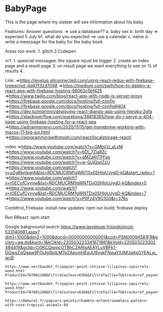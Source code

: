 # BabyPage

This is the page where my sisteer will see information about his baby

Feattures:
    Answer questions: => use a database??
        a. baby sex
        b. birth day => expected 5 July
            b1. what do you expected ==> use a calendar
        c. name
        d. write a meessage for the baby for the baby book

Areas too work:
    1. glitch
    2.Codepen

vr1:
    1. speecial messagee: the square mjust be bigger
    2. create an index page and a result page
    3. on result page we want everything to see on % of results
    4. 

Link:
    =>https://levelup.gitconnected.com/using-react-redux-with-firebase-typescript-4d47f32d7048
    =>https://medium.com/swlh/how-to-deploy-a-react-app-with-firebase-hosting-98063c5bf425
    =>https://www.twilio.com/blog/react-app-with-node-js-server-proxy
    =>https://firebase.google.com/docs/hosting/full-config
    =>https://firebase.google.com/docs/hosting/full-config#404
    =>https://dev.to/mdrhmn/deploying-react-django-app-using-heroku-2gfa
    =>https://stackoverflow.com/questions/38818265/how-do-i-serve-a-404-page-using-firebase-hosting-for-a-react-spa
    =>https://adrianmoreno.com/2020/11/15/get-homebrew-working-with-macos-11-big-sur.html
    =>https://programmingwithmosh.com/react/localstorage-react/

video
    =>https://www.youtube.com/watch?v=GMbVzl_aLxM
    =>https://www.youtube.com/watch?v=6DI_7Zja8Zc
    =>https://www.youtube.com/watch?v=gMZaKtTPFqs
    =>https://www.youtube.com/watch?v=w-QJiQwlZzU
    =>https://www.youtube.com/watch?v=uZgRbnIsgrA&list=RDCMUCRM1gWNTDx0SHIqUJygD-kQ&start_radio=1
    =>https://www.youtube.com/watch?v=r0ECufCyyyw&list=RDCMUCRM1gWNTDx0SHIqUJygD-kQ&index=5
    =>https://www.youtube.com/watch?v=r0ECufCyyyw&list=RDCMUCRM1gWNTDx0SHIqUJygD-kQ&index=7
    =>https://www.youtube.com/watch?v=P0Fz4V9G1G0&t=376s


Conbttrol_Firebase:
    install new updates: npm run build; firebase deploy

Run RReact:
    npm start


Google bakgroound search
    https://www.laredoute.fr/ppdp/prod-533140681.aspx?dim1=1000&dim2=1000&docid=00000000000001&cod=PSN00094581FR&gclsrc=aw.ds&kard=1&kClkId=220503223341671881&kVsId=220503223302484419&gclid=Cj0KCQjwpcOTBhCZARIsAEAYLuVBFk1-DGwgZqQgaw9FOiJg0bjlLM7pZAecmHEeJU9vgkFNwaYIUMUaAsGYEALw_wcB

    https://www.vertbaudet.fr/papier-peint-intisse-lilipinso-squirrels-wood.htm?ProductId=707001100&FiltreCouleur=6366&FiltreTaille=TU&track=ref_payant&cmpid=SEM0295&kenshoo_ida=homekids&gclid=Cj0KCQjwpcOTBhCZARIsAEAYLuV8vmJILQy0tDZVb13hIjO7sqMWPA6kbGhP58ghIrtcxkaoVita6jgaAmxMEALw_wcB#&gid=1&pid=1

    https://www.vertbaudet.fr/papier-peint-intisse-lilipinso-squirrels-wood.htm?ProductId=707001100&FiltreCouleur=6366&FiltreTaille=TU&track=ref_payant&cmpid=SEM0295&kenshoo_ida=homekids&gclid=Cj0KCQjwpcOTBhCZARIsAEAYLuV8vmJILQy0tDZVb13hIjO7sqMWPA6kbGhP58ghIrtcxkaoVita6jgaAmxMEALw_wcB#&gid=1&pid=1

    https://demural.fr/papiers-peints/chambre-enfant/seamless-pattern-with-cute-tropical-animals-94

    



